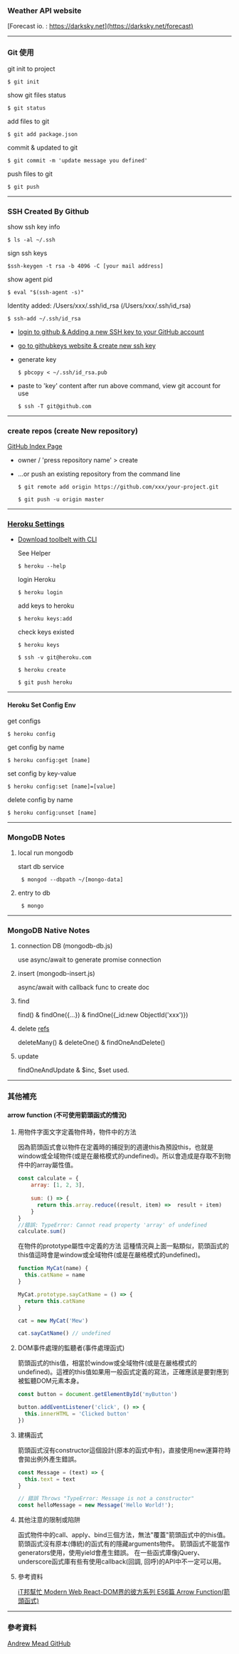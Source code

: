 ### Weather API website

[Forecast io. : https://darksky.net](https://darksky.net/forecast)

---

### Git 使用

   git init to project

    $ git init

  show git files status

    $ git status 

  add files to git

    $ git add package.json 

  commit & updated to git

    $ git commit -m 'update message you defined'

  push files to git  

    $ git push

---

### SSH Created By Github

  show ssh key info

    $ ls -al ~/.ssh

  sign ssh keys

    $ssh-keygen -t rsa -b 4096 -C [your mail address]

  show agent pid

    $ eval "$(ssh-agent -s)"

  Identity added: /Users/xxx/.ssh/id_rsa (/Users/xxx/.ssh/id_rsa)

    $ ssh-add ~/.ssh/id_rsa

* [login to github & Adding a new SSH key to your GitHub account](https://help.github.com/articles/adding-a-new-ssh-key-to-your-github-account/)

* [go to githubkeys website & create new ssh key](https://github.com/settings/keys)

* generate key

      $ pbcopy < ~/.ssh/id_rsa.pub

* paste to 'key' content after run above command,  view git account for use

      $ ssh -T git@github.com

---

### create repos (create New repository)

  [GitHub Index Page](https://github.com/)

  * owner / 'press repository name' > create

  * …or push an existing repository from the command line
  
  
        $ git remote add origin https://github.com/xxx/your-project.git
    
        $ git push -u origin master

---

### [Heroku Settings](https://dashboard.heroku.com/)

* [Download toolbelt with CLI](https://blog.heroku.com/the_heroku_toolbelt)

  See Helper 
    
      $ heroku --help

  login Heroku 
  
      $ heroku login 

  add keys to heroku 
  
      $ heroku keys:add

  check keys existed 
  
      $ heroku keys

      $ ssh -v git@heroku.com

      $ heroku create

      $ git push heroku

---

#### Heroku Set Config Env

  get configs

    $ heroku config

  get config by name

    $ heroku config:get [name]

  set config by key-value

    $ heroku config:set [name]=[value]

  delete config by name

    $ heroku config:unset [name]

---

### MongoDB Notes

  1. local run mongodb

      start db service

          $ mongod --dbpath ~/[mongo-data] 

  2. entry to db

          $ mongo

---

### MongoDB Native Notes

1. connection DB (mongodb-db.js)

    use async/await to generate promise connection

2. insert (mongodb-insert.js)

    async/await with callback func to create doc

3. find

    find() & findOne({...}) & findOne({_id:new ObjectId('xxx')})

4. delete [refs](https://stackoverflow.com/questions/42715591/mongodb-difference-remove-vs-findoneanddelete-vs-deleteone)

    deleteMany() & deleteOne() & findOneAndDelete()

5. update

    findOneAndUpdate & $inc, $set used.

---

### 其他補充

#### arrow function (不可使用箭頭函式的情況) 

1. 用物件字面文字定義物件時，物件中的方法

    因為箭頭函式會以物件在定義時的捕捉到的週邊this為預設this，也就是window或全域物件(或是在嚴格模式的undefined)。所以會造成是存取不到物件中的array屬性值。

    ``` javascript
    const calculate = {
        array: [1, 2, 3],
        
        sum: () => {
          return this.array.reduce((result, item) =>  result + item)
        }
    }
    //錯誤: TypeError: Cannot read property 'array' of undefined
    calculate.sum()
    ```
    在物件的prototype屬性中定義的方法
    這種情況與上面一點類似，箭頭函式的this值這時會是window或全域物件(或是在嚴格模式的undefined)。
    ``` javascript
    function MyCat(name) {
      this.catName = name
    }

    MyCat.prototype.sayCatName = () => {
      return this.catName
    }

    cat = new MyCat('Mew')

    cat.sayCatName() // undefined
    ```
2. DOM事件處理的監聽者(事件處理函式)

    箭頭函式的this值，相當於window或全域物件(或是在嚴格模式的undefined)。這裡的this值如果用一般函式定義的寫法，正確應該是要對應到被監聽DOM元素本身。

    ``` javascript
    const button = document.getElementById('myButton')

    button.addEventListener('click', () => {
      this.innerHTML = 'Clicked button'
    })
    ```

3. 建構函式
    
    箭頭函式沒有constructor這個設計(原本的函式中有)，直接使用new運算符時會拋出例外產生錯誤。

    ``` javascript
    const Message = (text) => {
      this.text = text
    }

    // 錯誤 Throws "TypeError: Message is not a constructor"
    const helloMessage = new Message('Hello World!');
    ```

4. 其他注意的限制或陷阱

    函式物件中的call、apply、bind三個方法，無法"覆蓋"箭頭函式中的this值。
  箭頭函式沒有原本(傳統)的函式有的隱藏arguments物件。
  箭頭函式不能當作generators使用，使用yield會產生錯誤。
  在一些函式庫像jQuery、underscore函式庫有些有使用callback(回調, 回呼)的API中不一定可以用。

5. 參考資料

    [iT邦幫忙 Modern Web React-DOM界的彼方系列 ES6篇 Arrow Function(箭頭函式)](https://ithelp.ithome.com.tw/articles/10185221) 

--- 

### 參考資料
[Andrew Mead GitHub](https://github.com/andrewjmead)